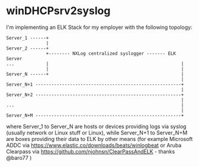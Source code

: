 # winDHCPsrv2syslog
I'm implementing an ELK Stack for my employer with the following topology:
```
Server_1 ------+
               |
Server_2 ------+
               +-------- NXLog centralized syslogger ------- ELK Server
...            |                                                  |
               |                                                  |
Server_N ------+                                                  |
                                                                  |
Server_N+1 -------------------------------------------------------+
                                                                  |
Server_N+2 -------------------------------------------------------+
                                                                  |
...                                                               |
                                                                  |
Server_N+M -------------------------------------------------------+
```
where Server_1 to Server_N are hosts or devices providing logs via syslog (usually network or Linux stuff or Linux), while Server_N+1 to Server_N+M are boxes providing their data to ELK by other means (for example Microsoft ADDC via https://www.elastic.co/downloads/beats/winlogbeat or Aruba Clearpass via https://github.com/njohnsn/ClearPassAndELK - thanks @baro77 )
